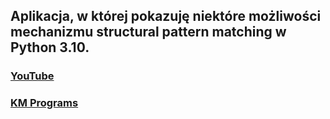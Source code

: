 ## Aplikacja, w której pokazuję niektóre możliwości mechanizmu structural pattern matching w Python 3.10.

### [YouTube](https://youtu.be/1WDxu-rvMKU)
### [KM Programs](https://km-programs.pl/)